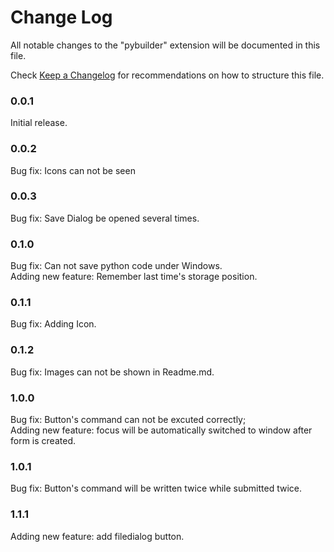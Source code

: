 # Change Log

All notable changes to the "pybuilder" extension will be documented in this file.

Check [Keep a Changelog](http://keepachangelog.com/) for recommendations on how to structure this file.


### 0.0.1

Initial release.

### 0.0.2

Bug fix: Icons can not be seen

### 0.0.3

Bug fix: Save Dialog be opened several times.

### 0.1.0

Bug fix: Can not save python code under Windows.  
Adding new feature: Remember last time's storage position.

### 0.1.1
Bug fix: Adding Icon.  

### 0.1.2
Bug fix: Images can not be shown in Readme.md.

### 1.0.0
Bug fix: Button's command can not be excuted correctly;  
Adding new feature: focus will be automatically switched to window after form is created.

### 1.0.1
Bug fix: Button's command will be written twice while submitted twice.

### 1.1.1
Adding new feature: add filedialog button.